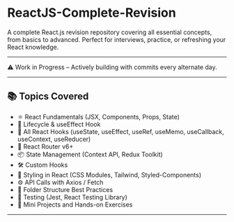 # ReactJS-Complete-Revision

A complete React.js revision repository covering all essential concepts, from basics to advanced. Perfect for interviews, practice, or refreshing your React knowledge.

---

 ⚠️ Work in Progress – Actively building with commits every alternate day.
 
---

## 📚 Topics Covered

- ⚛️ React Fundamentals (JSX, Components, Props, State)
- 🔁 Lifecycle & useEffect Hook
- 🎣 All React Hooks (useState, useEffect, useRef, useMemo, useCallback, useContext, useReducer)
- 🧭 React Router v6+
- 📦 State Management (Context API, Redux Toolkit)
- 🛠️ Custom Hooks
- 💅 Styling in React (CSS Modules, Tailwind, Styled-Components)
- ⚙️ API Calls with Axios / Fetch
- 📁 Folder Structure Best Practices
- 🧪 Testing (Jest, React Testing Library)
- 📂 Mini Projects and Hands-on Exercises

---


